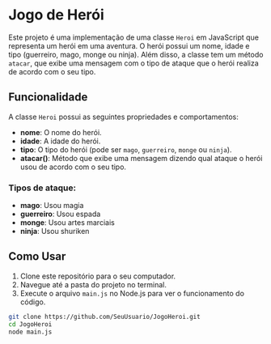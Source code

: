 # Jogo de Herói

Este projeto é uma implementação de uma classe `Heroi` em JavaScript que representa um herói em uma aventura. O herói possui um nome, idade e tipo (guerreiro, mago, monge ou ninja). Além disso, a classe tem um método `atacar`, que exibe uma mensagem com o tipo de ataque que o herói realiza de acordo com o seu tipo.

## Funcionalidade

A classe `Heroi` possui as seguintes propriedades e comportamentos:

- **nome**: O nome do herói.
- **idade**: A idade do herói.
- **tipo**: O tipo do herói (pode ser `mago`, `guerreiro`, `monge` ou `ninja`).
- **atacar()**: Método que exibe uma mensagem dizendo qual ataque o herói usou de acordo com o seu tipo.

### Tipos de ataque:

- **mago**: Usou magia
- **guerreiro**: Usou espada
- **monge**: Usou artes marciais
- **ninja**: Usou shuriken

## Como Usar

1. Clone este repositório para o seu computador.
2. Navegue até a pasta do projeto no terminal.
3. Execute o arquivo `main.js` no Node.js para ver o funcionamento do código.

```bash
git clone https://github.com/SeuUsuario/JogoHeroi.git
cd JogoHeroi
node main.js
